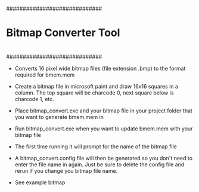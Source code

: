 #############################
#                           #
#   Bitmap Converter Tool   #
#                           #
#############################


- Converts 16 pixel wide bitmap files (file extension .bmp) to the format 
required for bmem.mem

- Create a bitmap file in microsoft paint and draw 16x16 squares in a column. 
The top square will be charcode 0, next square below is charcode 1, etc.

- Place bitmap_convert.exe and your bitmap file in your project folder that 
you want to generate bmem.mem in

- Run bitmap_convert.exe when you want to update bmem.mem with your bitmap file

- The first time running it will prompt for the name of the bitmap file

- A bitmap_convert.config file will then be generated so you don't need to enter
the file name in again. Just be sure to delete the config file and rerun if you 
change you bitmap file name.

- See example bitmap
